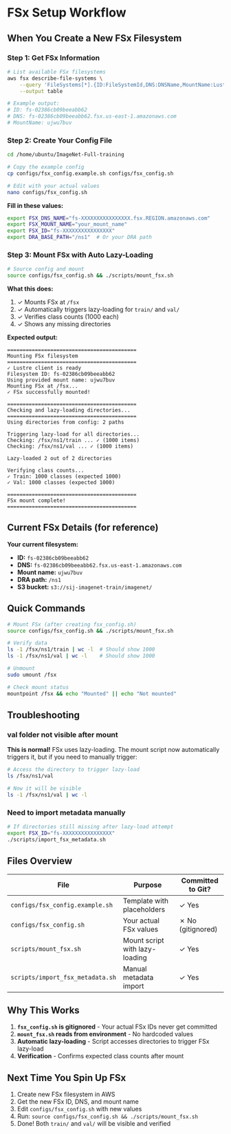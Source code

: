 # FSx Setup Workflow

## When You Create a New FSx Filesystem

### Step 1: Get FSx Information

```bash
# List available FSx filesystems
aws fsx describe-file-systems \
    --query 'FileSystems[*].{ID:FileSystemId,DNS:DNSName,MountName:LustreConfiguration.MountName,Status:Lifecycle}' \
    --output table

# Example output:
# ID: fs-02386cb09beeabb62
# DNS: fs-02386cb09beeabb62.fsx.us-east-1.amazonaws.com
# MountName: ujwu7buv
```

### Step 2: Create Your Config File

```bash
cd /home/ubuntu/ImageNet-Full-training

# Copy the example config
cp configs/fsx_config.example.sh configs/fsx_config.sh

# Edit with your actual values
nano configs/fsx_config.sh
```

**Fill in these values:**
```bash
export FSX_DNS_NAME="fs-XXXXXXXXXXXXXXXX.fsx.REGION.amazonaws.com"
export FSX_MOUNT_NAME="your_mount_name"
export FSX_ID="fs-XXXXXXXXXXXXXXXX"
export DRA_BASE_PATH="/ns1"  # Or your DRA path
```

### Step 3: Mount FSx with Auto Lazy-Loading

```bash
# Source config and mount
source configs/fsx_config.sh && ./scripts/mount_fsx.sh
```

**What this does:**
1. ✓ Mounts FSx at `/fsx`
2. ✓ Automatically triggers lazy-loading for `train/` and `val/`
3. ✓ Verifies class counts (1000 each)
4. ✓ Shows any missing directories

**Expected output:**
```
==========================================
Mounting FSx filesystem
==========================================
✓ Lustre client is ready
Filesystem ID: fs-02386cb09beeabb62
Using provided mount name: ujwu7buv
Mounting FSx at /fsx...
✓ FSx successfully mounted!

==========================================
Checking and lazy-loading directories...
==========================================
Using directories from config: 2 paths

Triggering lazy-load for all directories...
Checking: /fsx/ns1/train ... ✓ (1000 items)
Checking: /fsx/ns1/val ... ✓ (1000 items)

Lazy-loaded 2 out of 2 directories

Verifying class counts...
✓ Train: 1000 classes (expected 1000)
✓ Val: 1000 classes (expected 1000)

==========================================
FSx mount complete!
==========================================
```

## Current FSx Details (for reference)

**Your current filesystem:**
- **ID:** `fs-02386cb09beeabb62`
- **DNS:** `fs-02386cb09beeabb62.fsx.us-east-1.amazonaws.com`
- **Mount name:** `ujwu7buv`
- **DRA path:** `/ns1`
- **S3 bucket:** `s3://sij-imagenet-train/imagenet/`

## Quick Commands

```bash
# Mount FSx (after creating fsx_config.sh)
source configs/fsx_config.sh && ./scripts/mount_fsx.sh

# Verify data
ls -1 /fsx/ns1/train | wc -l  # Should show 1000
ls -1 /fsx/ns1/val | wc -l    # Should show 1000

# Unmount
sudo umount /fsx

# Check mount status
mountpoint /fsx && echo "Mounted" || echo "Not mounted"
```

## Troubleshooting

### val folder not visible after mount

**This is normal!** FSx uses lazy-loading. The mount script now automatically triggers it, but if you need to manually trigger:

```bash
# Access the directory to trigger lazy-load
ls /fsx/ns1/val

# Now it will be visible
ls -1 /fsx/ns1/val | wc -l
```

### Need to import metadata manually

```bash
# If directories still missing after lazy-load attempt
export FSX_ID="fs-XXXXXXXXXXXXXXXX"
./scripts/import_fsx_metadata.sh
```

## Files Overview

| File | Purpose | Committed to Git? |
|------|---------|-------------------|
| `configs/fsx_config.example.sh` | Template with placeholders | ✓ Yes |
| `configs/fsx_config.sh` | Your actual FSx values | ✗ No (gitignored) |
| `scripts/mount_fsx.sh` | Mount script with lazy-loading | ✓ Yes |
| `scripts/import_fsx_metadata.sh` | Manual metadata import | ✓ Yes |

## Why This Works

1. **`fsx_config.sh` is gitignored** - Your actual FSx IDs never get committed
2. **`mount_fsx.sh` reads from environment** - No hardcoded values
3. **Automatic lazy-loading** - Script accesses directories to trigger FSx lazy-load
4. **Verification** - Confirms expected class counts after mount

## Next Time You Spin Up FSx

1. Create new FSx filesystem in AWS
2. Get the new FSx ID, DNS, and mount name
3. Edit `configs/fsx_config.sh` with new values
4. Run: `source configs/fsx_config.sh && ./scripts/mount_fsx.sh`
5. Done! Both `train/` and `val/` will be visible and verified
